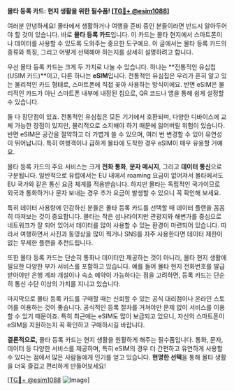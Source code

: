 **몰타 등록 카드: 현지 생활을 위한 필수품! [[TG💪+ @esim1088](https://t.me/s/esim1088)]**

여러분 안녕하세요! 몰타에서 생활하거나 여행을 준비 중인 분들이라면 반드시 알아두어야 할 것이 있습니다. 바로 **몰타 등록 카드**입니다. 이 카드는 몰타 현지에서 스마트폰이나 데이터를 사용할 수 있도록 도와주는 중요한 도구예요. 이 글에서는 몰타 등록 카드의 종류와 특징, 그리고 어떻게 선택해야 하는지를 상세히 설명하려고 합니다.

우선 몰타 등록 카드는 크게 두 가지로 나눌 수 있습니다. 하나는 **전통적인 유심칩(USIM 카드)**이고, 다른 하나는 **eSIM**입니다. 전통적인 유심칩은 우리가 흔히 알고 있는 물리적인 카드 형태로, 스마트폰에 직접 꽂아 사용하는 방식이에요. 반면 eSIM은 물리적인 카드가 아닌 스마트폰 내부에 내장된 칩으로, QR 코드나 앱을 통해 쉽게 설정할 수 있습니다. 

둘 다 장단점이 있죠. 전통적인 유심칩은 모든 기기에서 호환되며, 다양한 디바이스에 교체 가능한 장점이 있지만, 물리적으로 소지해야 하기 때문에 잃어버릴 위험이 있습니다. 반면 eSIM은 공간을 절약하고 더 가볍게 쓸 수 있으며, 여러 번 변경할 수 있어 유연성이 뛰어납니다. 특히 여행객이나 급하게 몰타에 도착한 경우 eSIM이 매우 유용할 거예요.

몰타 등록 카드의 주요 서비스는 크게 **전화 통화**, **문자 메시지**, 그리고 **데이터 통신**으로 구분됩니다. 일반적으로 유럽에서는 EU 내에서 roaming 요금이 없어져서 몰타에서도 EU 국가와 같은 통신 요금 체계를 적용받습니다. 하지만 몰타는 독립적인 국가이므로 외국과 통화하거나 문자 보내는 경우 추가 요금이 발생할 수 있으니 꼭 확인해 보세요.

특히 데이터 사용량에 민감하신 분들은 몰타 등록 카드를 선택할 때 데이터 플랜을 꼼꼼히 따져보는 것이 중요합니다. 몰타는 작은 섬나라이지만 관광지와 해변가를 중심으로 네트워크가 잘 되어 있어서 데이터를 많이 사용할 수 있는 환경이 마련되어 있습니다. 따라서 여행하면서 사진과 동영상을 많이 찍거나 SNS를 자주 사용한다면 데이터 제한이 없는 무제한 플랜을 추천드립니다.

또한 몰타 등록 카드는 단순히 통화나 데이터만 제공하는 것이 아니라, 몰타 현지 생활에 필요한 다양한 부가 서비스를 포함하고 있습니다. 예를 들어 몰타 현지 전화번호를 발급받아야만 은행 계좌 개설이나 숙소 예약이 가능하다는 점을 고려하면, 등록 카드는 단순히 통신 수단 이상의 가치를 지니고 있습니다.

마지막으로 몰타 등록 카드를 구매할 때는 신뢰할 수 있는 공식 대리점이나 온라인 스토어를 이용하는 것이 좋습니다. 공식적인 등록 절차를 거쳐야만 문제 없이 서비스를 이용할 수 있기 때문이죠. 특히 최근에는 eSIM도 많이 보급되고 있으니, 자신의 스마트폰이 eSIM을 지원하는지 꼭 확인하고 구매하시길 바랍니다.

**결론적으로,** 몰타 등록 카드는 현지 생활을 원활하게 해주는 필수품입니다. 통화, 문자, 데이터 등 다양한 서비스를 제공하며, 특히 eSIM의 경우 더 간편하고 유연하게 사용할 수 있다는 점에서 많은 사람들에게 인기를 얻고 있습니다. **현명한 선택**을 통해 몰타 생활을 더욱 즐겁고 편리하게 만들어보세요!

[[TG💪+ @esim1088](https://t.me/s/esim1088) ![Image](https://i.postimg.cc/Y0z9fWf4/image.png)]